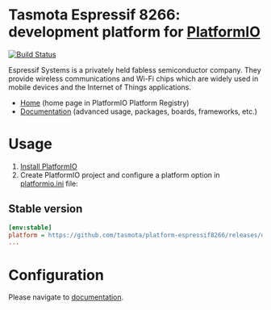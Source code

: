 # Tasmota Espressif 8266: development platform for [PlatformIO](http://platformio.org)

[![Build Status](https://github.com/platformio/platform-espressif8266/workflows/Examples/badge.svg)](https://github.com/platformio/platform-espressif8266/actions)

Espressif Systems is a privately held fabless semiconductor company. They provide wireless communications and Wi-Fi chips which are widely used in mobile devices and the Internet of Things applications.

* [Home](http://platformio.org/platforms/espressif8266) (home page in PlatformIO Platform Registry)
* [Documentation](http://docs.platformio.org/page/platforms/espressif8266.html) (advanced usage, packages, boards, frameworks, etc.)

# Usage

1. [Install PlatformIO](http://platformio.org)
2. Create PlatformIO project and configure a platform option in [platformio.ini](http://docs.platformio.org/page/projectconf.html) file:

## Stable version

```ini
[env:stable]
platform = https://github.com/tasmota/platform-espressif8266/releases/download/v2.7.4/platform-espressif8266-2.7.4.zip
...
```

# Configuration

Please navigate to [documentation](http://docs.platformio.org/page/platforms/espressif8266.html).
